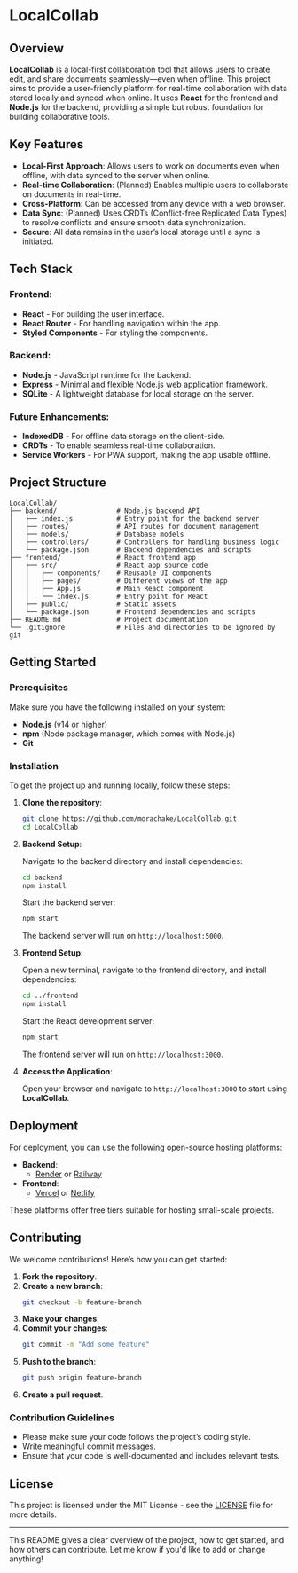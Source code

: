 # LocalCollab

## Overview

**LocalCollab** is a local-first collaboration tool that allows users to create, edit, and share documents seamlessly—even when offline. This project aims to provide a user-friendly platform for real-time collaboration with data stored locally and synced when online. It uses **React** for the frontend and **Node.js** for the backend, providing a simple but robust foundation for building collaborative tools. 

## Key Features

- **Local-First Approach**: Allows users to work on documents even when offline, with data synced to the server when online.
- **Real-time Collaboration**: (Planned) Enables multiple users to collaborate on documents in real-time.
- **Cross-Platform**: Can be accessed from any device with a web browser.
- **Data Sync**: (Planned) Uses CRDTs (Conflict-free Replicated Data Types) to resolve conflicts and ensure smooth data synchronization.
- **Secure**: All data remains in the user’s local storage until a sync is initiated.

## Tech Stack

### Frontend:
- **React** - For building the user interface.
- **React Router** - For handling navigation within the app.
- **Styled Components** - For styling the components.

### Backend:
- **Node.js** - JavaScript runtime for the backend.
- **Express** - Minimal and flexible Node.js web application framework.
- **SQLite** - A lightweight database for local storage on the server.

### Future Enhancements:
- **IndexedDB** - For offline data storage on the client-side.
- **CRDTs** - To enable seamless real-time collaboration.
- **Service Workers** - For PWA support, making the app usable offline.

## Project Structure

```plaintext
LocalCollab/
├── backend/               # Node.js backend API
│   ├── index.js           # Entry point for the backend server
│   ├── routes/            # API routes for document management
│   ├── models/            # Database models
│   ├── controllers/       # Controllers for handling business logic
│   └── package.json       # Backend dependencies and scripts
├── frontend/              # React frontend app
│   ├── src/               # React app source code
│   │   ├── components/    # Reusable UI components
│   │   ├── pages/         # Different views of the app
│   │   ├── App.js         # Main React component
│   │   └── index.js       # Entry point for React
│   ├── public/            # Static assets
│   └── package.json       # Frontend dependencies and scripts
├── README.md              # Project documentation
└── .gitignore             # Files and directories to be ignored by git
```

## Getting Started

### Prerequisites

Make sure you have the following installed on your system:

- **Node.js** (v14 or higher)
- **npm** (Node package manager, which comes with Node.js)
- **Git**

### Installation

To get the project up and running locally, follow these steps:

1. **Clone the repository**:

   ```bash
   git clone https://github.com/morachake/LocalCollab.git
   cd LocalCollab
   ```

2. **Backend Setup**:

   Navigate to the backend directory and install dependencies:

   ```bash
   cd backend
   npm install
   ```

   Start the backend server:

   ```bash
   npm start
   ```

   The backend server will run on `http://localhost:5000`.

3. **Frontend Setup**:

   Open a new terminal, navigate to the frontend directory, and install dependencies:

   ```bash
   cd ../frontend
   npm install
   ```

   Start the React development server:

   ```bash
   npm start
   ```

   The frontend server will run on `http://localhost:3000`.

4. **Access the Application**:

   Open your browser and navigate to `http://localhost:3000` to start using **LocalCollab**.

## Deployment

For deployment, you can use the following open-source hosting platforms:

- **Backend**:
  - [Render](https://render.com/) or [Railway](https://railway.app/)
- **Frontend**:
  - [Vercel](https://vercel.com/) or [Netlify](https://www.netlify.com/)

These platforms offer free tiers suitable for hosting small-scale projects.

## Contributing

We welcome contributions! Here’s how you can get started:

1. **Fork the repository**.
2. **Create a new branch**:
   ```bash
   git checkout -b feature-branch
   ```
3. **Make your changes**.
4. **Commit your changes**:
   ```bash
   git commit -m "Add some feature"
   ```
5. **Push to the branch**:
   ```bash
   git push origin feature-branch
   ```
6. **Create a pull request**.

### Contribution Guidelines

- Please make sure your code follows the project’s coding style.
- Write meaningful commit messages.
- Ensure that your code is well-documented and includes relevant tests.

## License

This project is licensed under the MIT License - see the [LICENSE](LICENSE) file for more details.

---

This README gives a clear overview of the project, how to get started, and how others can contribute. Let me know if you'd like to add or change anything!
